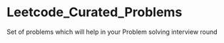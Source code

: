 # Leetcode_Curated_Problems

Set of problems which will help in your Problem solving interview round
